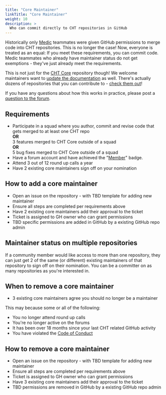 ```yaml
---
title: "Core Maintainer"
linkTitle: "Core Maintainer"
weight: 10
description: >
  Who can commit directly to CHT repositories in GitHub
---
```


Historically only [Medic](https://medic.org/) teammates were given GitHub permissions to merge code into CHT repositories.  This is no longer the case!  Now, everyone is treated as an equal:  If you meet these requirements, you can commit code.  Medic teammates who already have maintainer status do not get exemptions - they've just already meet the requirements.

This is not just for the [CHT Core](https://github.com/medic/cht-core/) repository though!  We welcome maintainers want to [update the documentation](https://docs.communityhealthtoolkit.org/) as well.  There's actually dozens of repositories that you can contribute to - [check them out](https://github.com/orgs/medic/repositories)!

If you have any questions about how this works in practice, please post a [question to the forum](https://forum.communityhealthtoolkit.org/c/community/10).

## Requirements

* Participate in a squad where you author, commit and revise code that gets merged to at least one CHT repo<br/>
  **OR**<br/>
  3 features merged to CHT Core outside of a squad<br/>
  **OR**<br/>
  5 bug fixes merged to CHT Core outside of a squad
* Have a forum account and have achieved the "[Member](https://forum.communityhealthtoolkit.org/badges/2/member)" badge. 
* Attend 3 out of 12 round up calls a year 
* Have 2 existing core maintainers sign off on your nomination 

## How to add a core maintainer

* Open an issue on the repository - with TBD template for adding new maintainer
* Ensure all steps are completed per requirements above
* Have 2 existing core maintainers add their approval to the ticket
* Ticket is assigned to GH owner who can grant permissions
* TBD specific permissions are added in GitHub by a existing GitHub repo admin

## Maintainer status on multiple repositories

If a community member would like access to more than one repository, they can just get 2 of the same (or different) existing maintainers of that repository to sign off on their nomination.  You can be a committer on as many repositories as you're interested in.

## When to remove a core maintainer

* 3 existing core maintainers agree you should no longer be a maintainer

This may because some or all of the following:
* You no longer attend round up calls
* You're no longer active on the forums
* It has been over 18 months since your last CHT related GitHub activity
* You have violated the [Code of Conduct](/community/contributing/code-of-conduct) 


## How to remove a core maintainer 

* Open an issue on the repository - with TBD template for adding new maintainer
* Ensure all steps are completed per requirements above
* Ticket is assigned to GH owner who can grant permissions
* Have 3 existing core maintainers add their approval to the ticket
* TBD permissions are removed in GitHub by a existing GitHub repo admin
